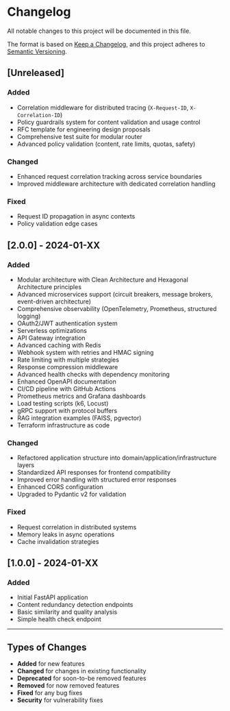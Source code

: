 # Changelog

All notable changes to this project will be documented in this file.

The format is based on [Keep a Changelog](https://keepachangelog.com/en/1.0.0/),
and this project adheres to [Semantic Versioning](https://semver.org/spec/v2.0.0.html).

## [Unreleased]

### Added
- Correlation middleware for distributed tracing (`X-Request-ID`, `X-Correlation-ID`)
- Policy guardrails system for content validation and usage control
- RFC template for engineering design proposals
- Comprehensive test suite for modular router
- Advanced policy validation (content, rate limits, quotas, safety)

### Changed
- Enhanced request correlation tracking across service boundaries
- Improved middleware architecture with dedicated correlation handling

### Fixed
- Request ID propagation in async contexts
- Policy validation edge cases

## [2.0.0] - 2024-01-XX

### Added
- Modular architecture with Clean Architecture and Hexagonal Architecture principles
- Advanced microservices support (circuit breakers, message brokers, event-driven architecture)
- Comprehensive observability (OpenTelemetry, Prometheus, structured logging)
- OAuth2/JWT authentication system
- Serverless optimizations
- API Gateway integration
- Advanced caching with Redis
- Webhook system with retries and HMAC signing
- Rate limiting with multiple strategies
- Response compression middleware
- Advanced health checks with dependency monitoring
- Enhanced OpenAPI documentation
- CI/CD pipeline with GitHub Actions
- Prometheus metrics and Grafana dashboards
- Load testing scripts (k6, Locust)
- gRPC support with protocol buffers
- RAG integration examples (FAISS, pgvector)
- Terraform infrastructure as code

### Changed
- Refactored application structure into domain/application/infrastructure layers
- Standardized API responses for frontend compatibility
- Improved error handling with structured error responses
- Enhanced CORS configuration
- Upgraded to Pydantic v2 for validation

### Fixed
- Request correlation in distributed systems
- Memory leaks in async operations
- Cache invalidation strategies

## [1.0.0] - 2024-01-XX

### Added
- Initial FastAPI application
- Content redundancy detection endpoints
- Basic similarity and quality analysis
- Simple health check endpoint

---

## Types of Changes

- **Added** for new features
- **Changed** for changes in existing functionality
- **Deprecated** for soon-to-be removed features
- **Removed** for now removed features
- **Fixed** for any bug fixes
- **Security** for vulnerability fixes


